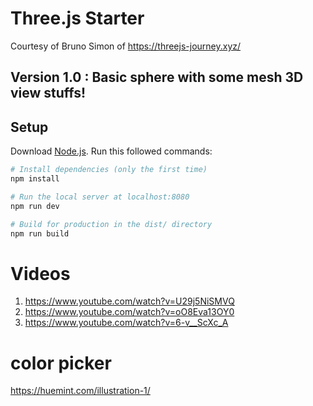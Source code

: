 # Three.js Starter
Courtesy of Bruno Simon of https://threejs-journey.xyz/

## Version 1.0 : Basic sphere with some mesh 3D view stuffs!
## Setup
Download [Node.js](https://nodejs.org/en/download/).
Run this followed commands:

``` bash
# Install dependencies (only the first time)
npm install

# Run the local server at localhost:8080
npm run dev

# Build for production in the dist/ directory
npm run build
```
# Videos
1. https://www.youtube.com/watch?v=U29j5NiSMVQ
2. https://www.youtube.com/watch?v=oO8Eva13OY0
3. https://www.youtube.com/watch?v=6-v__ScXc_A

# color picker
https://huemint.com/illustration-1/